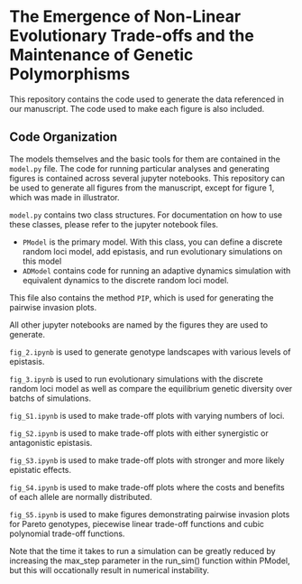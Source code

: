 # The Emergence of Non-Linear Evolutionary Trade-offs and the Maintenance of Genetic Polymorphisms

This repository contains the code used to generate the data referenced in our manuscript. The code used to make each figure is also included.

## Code Organization

The models themselves and the basic tools for them are contained in the `model.py` file. The code for running particular analyses and generating figures is contained across several jupyter notebooks. This repository can be used to generate all figures from the manuscript, except for figure 1, which was made in illustrator.

`model.py` contains two class structures. For documentation on how to use these classes, please refer to the jupyter notebook files.

* `PModel` is the primary model. With this class, you can define a discrete random loci model, add epistasis, and run evolutionary simulations on this model
* `ADModel` contains code for running an adaptive dynamics simulation with equivalent dynamics to the discrete random loci model.

This file also contains the method `PIP`, which is used for generating the pairwise invasion plots.

All other jupyter notebooks are named by the figures they are used to generate.

`fig_2.ipynb` is used to generate genotype landscapes with various levels of epistasis.

`fig_3.ipynb` is used to run evolutionary simulations with the discrete random loci model as well as compare the equilibrium genetic diversity over batchs of simulations.

`fig_S1.ipynb` is used to make trade-off plots with varying numbers of loci.

`fig_S2.ipynb` is used to make trade-off plots with either synergistic or antagonistic epistasis.

`fig_S3.ipynb` is used to make trade-off plots with stronger and more likely epistatic effects.

`fig_S4.ipynb` is used to make trade-off plots where the costs and benefits of each allele are normally distributed.

`fig_S5.ipynb` is used to make figures demonstrating pairwise invasion plots for Pareto genotypes, piecewise linear trade-off functions and cubic polynomial trade-off functions.

Note that the time it takes to run a simulation can be greatly reduced by increasing the max_step parameter in the run_sim() function within PModel, but this will occationally result in numerical instability.